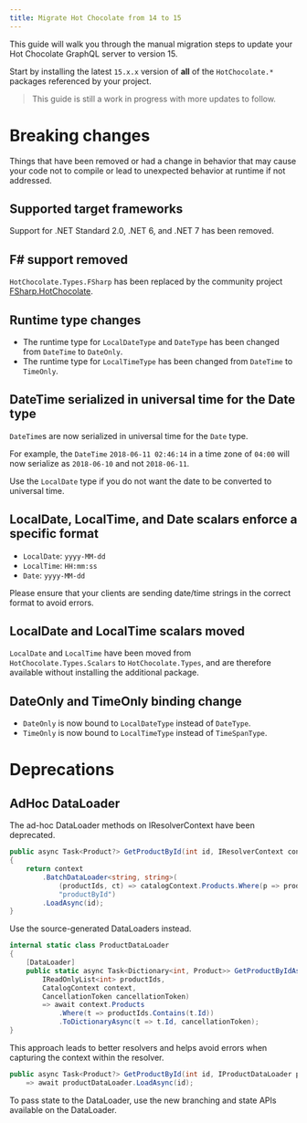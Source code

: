 ```yaml
---
title: Migrate Hot Chocolate from 14 to 15
---
```


This guide will walk you through the manual migration steps to update your Hot Chocolate GraphQL server to version 15.

Start by installing the latest `15.x.x` version of **all** of the `HotChocolate.*` packages referenced by your project.

> This guide is still a work in progress with more updates to follow.

# Breaking changes

Things that have been removed or had a change in behavior that may cause your code not to compile or lead to unexpected behavior at runtime if not addressed.

## Supported target frameworks

Support for .NET Standard 2.0, .NET 6, and .NET 7 has been removed.

## F# support removed

`HotChocolate.Types.FSharp` has been replaced by the community project [FSharp.HotChocolate](https://www.nuget.org/packages/FSharp.HotChocolate).

## Runtime type changes

- The runtime type for `LocalDateType` and `DateType` has been changed from `DateTime` to `DateOnly`.
- The runtime type for `LocalTimeType` has been changed from `DateTime` to `TimeOnly`.

## DateTime serialized in universal time for the Date type

`DateTime`s are now serialized in universal time for the `Date` type.

For example, the `DateTime` `2018-06-11 02:46:14` in a time zone of `04:00` will now serialize as `2018-06-10` and not `2018-06-11`.

Use the `LocalDate` type if you do not want the date to be converted to universal time.

## LocalDate, LocalTime, and Date scalars enforce a specific format

- `LocalDate`: `yyyy-MM-dd`
- `LocalTime`: `HH:mm:ss`
- `Date`: `yyyy-MM-dd`

Please ensure that your clients are sending date/time strings in the correct format to avoid errors.

## LocalDate and LocalTime scalars moved

`LocalDate` and `LocalTime` have been moved from `HotChocolate.Types.Scalars` to `HotChocolate.Types`, and are therefore available without installing the additional package.

## DateOnly and TimeOnly binding change

- `DateOnly` is now bound to `LocalDateType` instead of `DateType`.
- `TimeOnly` is now bound to `LocalTimeType` instead of `TimeSpanType`.

# Deprecations

## AdHoc DataLoader

The ad-hoc DataLoader methods on IResolverContext have been deprecated.

```csharp
public async Task<Product?> GetProductById(int id, IResolverContext context, CatalogContext catalogContext)
{
    return context
        .BatchDataLoader<string, string>(
            (productIds, ct) => catalogContext.Products.Where(p => productIds.Contains(p.Id)).ToDictionaryAsync(p => p.Id, ct),
            "productById")
        .LoadAsync(id);
}
```

Use the source-generated DataLoaders instead.

```csharp
internal static class ProductDataLoader
{
    [DataLoader]
    public static async Task<Dictionary<int, Product>> GetProductByIdAsync(
        IReadOnlyList<int> productIds,
        CatalogContext context,
        CancellationToken cancellationToken)
        => await context.Products
            .Where(t => productIds.Contains(t.Id))
            .ToDictionaryAsync(t => t.Id, cancellationToken);
}
```

This approach leads to better resolvers and helps avoid errors when capturing the context within the resolver.

```csharp
public async Task<Product?> GetProductById(int id, IProductDataLoader productDataLoader)
    => await productDataLoader.LoadAsync(id);
```

To pass state to the DataLoader, use the new branching and state APIs available on the DataLoader.
